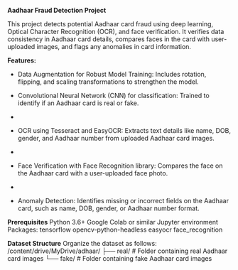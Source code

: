 **Aadhaar Fraud Detection Project**

This project detects potential Aadhaar card fraud using deep learning, Optical Character Recognition (OCR), and face verification. It verifies data consistency in Aadhaar card details, compares faces in the card with user-uploaded images, and flags any anomalies in card information.

**Features:**
- Data Augmentation for Robust Model Training: Includes rotation, flipping, and scaling transformations to strengthen the model.
  
- Convolutional Neural Network (CNN) for classification: Trained to identify if an Aadhaar card is real or fake.
- 
- OCR using Tesseract and EasyOCR: Extracts text details like name, DOB, gender, and Aadhaar number from uploaded Aadhaar card images.
- 
- Face Verification with Face Recognition library: Compares the face on the Aadhaar card with a user-uploaded face photo.
- 
- Anomaly Detection: Identifies missing or incorrect fields on the Aadhaar card, such as name, DOB, gender, or Aadhaar number format.

**Prerequisites**
Python 3.6+
Google Colab or similar Jupyter environment
Packages:
tensorflow
opencv-python-headless
easyocr
face_recognition

**Dataset Structure**
Organize the dataset as follows:
/content/drive/MyDrive/adhaar/
├── real/       # Folder containing real Aadhaar card images
└── fake/       # Folder containing fake Aadhaar card images

